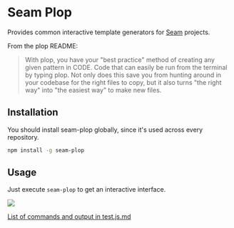 # Seam Plop

Provides common interactive template generators for [Seam](https://github.com/seamapi) projects.

From the plop README:

> With plop, you have your "best practice" method of creating any given pattern in CODE. Code that can easily be run from the terminal by typing plop. Not only does this save you from hunting around in your codebase for the right files to copy, but it also turns "the right way" into "the easiest way" to make new files.

## Installation

You should install seam-plop globally, since it's used across every repository.

```sh
npm install -g seam-plop
```

## Usage

Just execute `seam-plop` to get an interactive interface.

![](<img src="https://media.giphy.com/media/bI2CqJTk7G4bKl6sCC/giphy.mp4" width="550" height="350"/>)

[List of commands and output in test.js.md](./test.js.md)
